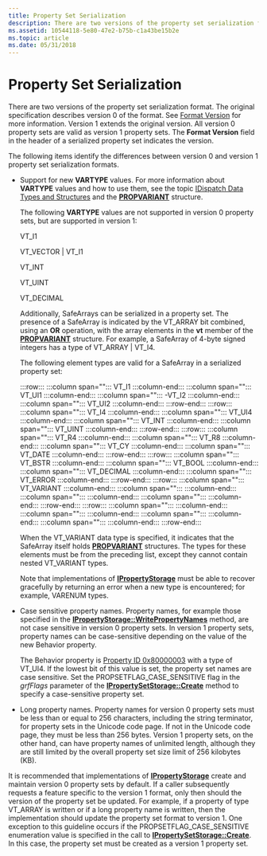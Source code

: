 ```yaml
---
title: Property Set Serialization
description: There are two versions of the property set serialization format.
ms.assetid: 10544118-5e80-47e2-b75b-c1a43be15b2e
ms.topic: article
ms.date: 05/31/2018
---
```


# Property Set Serialization

There are two versions of the property set serialization format. The original specification describes version 0 of the format. See [Format Version](format-version.md) for more information. Version 1 extends the original version. All version 0 property sets are valid as version 1 property sets. The **Format Version** field in the header of a serialized property set indicates the version.

The following items identify the differences between version 0 and version 1 property set serialization formats.

-   Support for new **VARTYPE** values. For more information about **VARTYPE** values and how to use them, see the topic [IDispatch Data Types and Structures]( /previous-versions/ms221600(v=vs.100)) and the [**PROPVARIANT**](/windows/win32/api/propidlbase/ns-propidlbase-propvariant) structure.

    The following **VARTYPE** values are not supported in version 0 property sets, but are supported in version 1:

    VT\_I1

    VT\_VECTOR \| VT\_I1

    VT\_INT

    VT\_UINT

    VT\_DECIMAL

    Additionally, SafeArrays can be serialized in a property set. The presence of a SafeArray is indicated by the VT\_ARRAY bit combined, using an **OR** operation, with the array elements in the **vt** member of the [**PROPVARIANT**](/windows/win32/api/propidlbase/ns-propidlbase-propvariant) structure. For example, a SafeArray of 4-byte signed integers has a type of VT\_ARRAY \| VT\_I4.

    The following element types are valid for a SafeArray in a serialized property set:

    :::row:::
       :::column span="":::
          VT\_I1
       :::column-end:::
       :::column span="":::
          VT\_UI1
       :::column-end:::
       :::column span="":::
          -VT\_I2
       :::column-end:::
       :::column span="":::
          VT\_UI2
       :::column-end:::
    :::row-end:::
    :::row:::
       :::column span="":::
          VT\_I4
       :::column-end:::
       :::column span="":::
          VT\_UI4
       :::column-end:::
       :::column span="":::
          VT\_INT
       :::column-end:::
       :::column span="":::
          VT\_UINT
       :::column-end:::
    :::row-end:::
    :::row:::
       :::column span="":::
          VT\_R4
       :::column-end:::
       :::column span="":::
          VT\_R8
       :::column-end:::
       :::column span="":::
          VT\_CY
       :::column-end:::
       :::column span="":::
          VT\_DATE
       :::column-end:::
    :::row-end:::
    :::row:::
       :::column span="":::
          VT\_BSTR
       :::column-end:::
       :::column span="":::
          VT\_BOOL
       :::column-end:::
       :::column span="":::
          VT\_DECIMAL
       :::column-end:::
       :::column span="":::
          VT\_ERROR
       :::column-end:::
    :::row-end:::
    :::row:::
       :::column span="":::
          VT\_VARIANT
       :::column-end:::
       :::column span="":::
       :::column-end:::
       :::column span="":::
       :::column-end:::
       :::column span="":::
       :::column-end:::
    :::row-end:::
    :::row:::
       :::column span="":::
       :::column-end:::
       :::column span="":::
       :::column-end:::
       :::column span="":::
       :::column-end:::
       :::column span="":::
       :::column-end:::
    :::row-end:::

    When the VT\_VARIANT data type is specified, it indicates that the SafeArray itself holds [**PROPVARIANT**](/windows/win32/api/propidlbase/ns-propidlbase-propvariant) structures. The types for these elements must be from the preceding list, except they cannot contain nested VT\_VARIANT types.
    
    Note that implementations of [**IPropertyStorage**](/windows/desktop/api/Propidl/nn-propidl-ipropertystorage) must be able to recover gracefully by returning an error when a new type is encountered; for example, VARENUM types.

-   Case sensitive property names. Property names, for example those specified in the [**IPropertyStorage::WritePropertyNames**](/windows/desktop/api/Propidl/nf-propidl-ipropertystorage-writepropertynames) method, are not case sensitive in version 0 property sets. In version 1 property sets, property names can be case-sensitive depending on the value of the new Behavior property.

    The Behavior property is [Property ID 0x80000003](/windows/desktop/Stg/reserved-property-identifiers) with a type of VT\_UI4. If the lowest bit of this value is set, the property set names are case sensitive. Set the PROPSETFLAG\_CASE\_SENSITIVE flag in the *grfFlags* parameter of the [**IPropertySetStorage::Create**](/windows/desktop/api/Propidl/nf-propidl-ipropertysetstorage-create) method to specify a case-sensitive property set.

-   Long property names. Property names for version 0 property sets must be less than or equal to 256 characters, including the string terminator, for property sets in the Unicode code page. If not in the Unicode code page, they must be less than 256 bytes. Version 1 property sets, on the other hand, can have property names of unlimited length, although they are still limited by the overall property set size limit of 256 kilobytes (KB).

It is recommended that implementations of [**IPropertyStorage**](/windows/desktop/api/Propidl/nn-propidl-ipropertystorage) create and maintain version 0 property sets by default. If a caller subsequently requests a feature specific to the version 1 format, only then should the version of the property set be updated. For example, if a property of type VT\_ARRAY is written or if a long property name is written, then the implementation should update the property set format to version 1. One exception to this guideline occurs if the PROPSETFLAG\_CASE\_SENSITIVE enumeration value is specified in the call to [**IPropertySetStorage::Create**](/windows/desktop/api/Propidl/nf-propidl-ipropertysetstorage-create). In this case, the property set must be created as a version 1 property set.

 

 